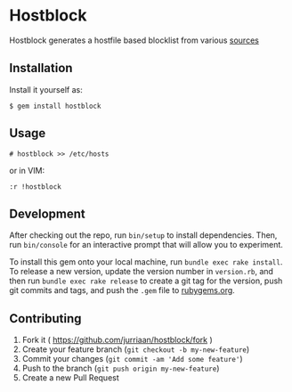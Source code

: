 # Hostblock

Hostblock generates a hostfile based blocklist from various [sources](https://github.com/jurriaan/hostblock/lib/hostblock.rb)

## Installation

Install it yourself as:

    $ gem install hostblock

## Usage

    # hostblock >> /etc/hosts

or in VIM:

    :r !hostblock

## Development

After checking out the repo, run `bin/setup` to install dependencies. Then, run `bin/console` for an interactive prompt that will allow you to experiment.

To install this gem onto your local machine, run `bundle exec rake install`. To release a new version, update the version number in `version.rb`, and then run `bundle exec rake release` to create a git tag for the version, push git commits and tags, and push the `.gem` file to [rubygems.org](https://rubygems.org).

## Contributing

1. Fork it ( https://github.com/jurriaan/hostblock/fork )
2. Create your feature branch (`git checkout -b my-new-feature`)
3. Commit your changes (`git commit -am 'Add some feature'`)
4. Push to the branch (`git push origin my-new-feature`)
5. Create a new Pull Request
